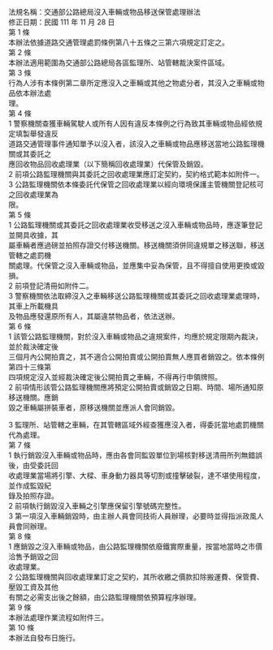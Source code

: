 法規名稱：交通部公路總局沒入車輛或物品移送保管處理辦法  
修正日期：民國 111 年 11 月 28 日  
第 1 條  
本辦法依據道路交通管理處罰條例第八十五條之三第六項規定訂定之。  
第 2 條  
本辦法適用範圍為交通部公路總局各區監理所、站管轄裁決案件區域。  
第 3 條  
行為人涉有本條例第二章所定應沒入之車輛或其他之物處分者，其沒入之車輛或物品依本辦法處  
理。  
第 4 條  
1 警察機關查獲車輛駕駛人或所有人因有違反本條例之行為致其車輛或物品經依規定填製舉發違反  
道路交通管理事件通知單予以沒入者，該沒入之車輛或物品應移送當地公路監理機關或其委託之  
應回收物品回收處理業（以下簡稱回收處理業）代保管及銷毀。  
2 前項公路監理機關與其委託之回收處理業應訂定契約，契約格式範本如附件一。  
3 公路監理機關依本條委託代保管之回收處理業以經向環境保護主管機關登記核可之回收處理業為  
限。  
第 5 條  
1 公路監理機關或其委託之回收處理業收受移送之沒入車輛或物品時，應逐筆登記並開具收據，其  
屬車輛者應過磅並拍照存證交付移送機關。移送機關須併同違規單之移送聯，移送管轄之處罰機  
關處理。代保管之沒入車輛或物品，並應集中妥為保管，且不得擅自使用更換或毀損。  
2 前項登記清冊如附件二。  
3 警察機關依法取締沒入之車輛移送公路監理機關或其委託之回收處理業處理時，其車上所載機具  
及物品應發還原所有人，其屬違禁物品者，依法送辦。  
第 6 條  
1 該管公路監理機關，對於沒入車輛或物品之違規案件，均應於規定限期內裁決，並於裁決確定後  
三個月內公開拍賣之，其不適合公開拍賣或公開拍賣無人應買者銷毀之。依本條例第四十三條第  
四項規定沒入並經裁決確定後公開拍賣之車輛，不得再行申領牌照。  
2 前項情形該管公路監理機關應將預定公開拍賣或銷毀之日期、時間、場所通知原移送機關。應銷  
毀之車輛屬拼裝車者，原移送機關並應派人會同銷毀。  


3 監理所、站管轄之車輛，在其管轄區域外經查獲應沒入者，得委託當地處罰機關代為處理。  
第 7 條  
1 執行銷毀沒入車輛或物品時，應由各會同監毀單位到場核對移送清冊所列無錯誤後，由受委託回  
收處理業當場將引擎、大樑、車身動力器具等切割或撞擊破裂，達不堪使用程度，並作成監毀紀  
錄及拍照存證。  
2 前項執行銷毀沒入車輛之引擎應保留引擎號碼完整性。  
3 第一項沒入車輛銷毀時，由主辦人員會同技術人員辦理，必要時並得指派政風人員會同辦理。  
第 8 條  
1 應銷毀之沒入車輛或物品，由公路監理機關依廢鐵實際重量，按當地當時之市價洽售予銷毀之回  
收處理業。  
2 公路監理機關與回收處理業訂定之契約，其所收繳之價款扣除搬運費、保管費、壓毀工資及其他  
有關之必需支出後之餘額，由公路監理機關依預算程序辦理。  
第 9 條  
本辦法處理作業流程如附件三。  
第 10 條  
本辦法自發布日施行。  


